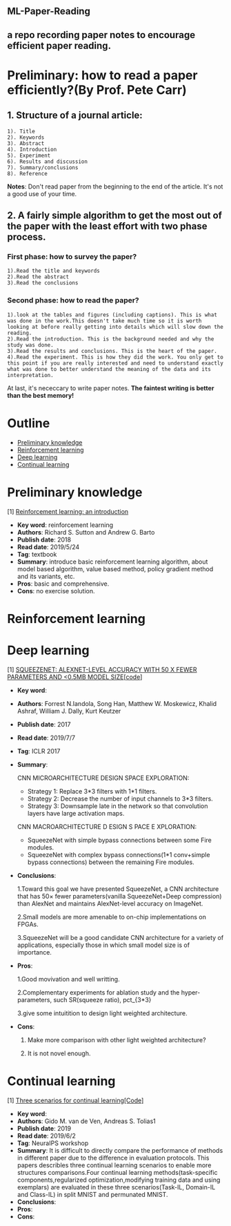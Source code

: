 ML-Paper-Reading
---
a repo recording paper notes to encourage efficient paper reading.
---
# Preliminary: how to read a paper efficiently?(By Prof. Pete Carr)
## 1. Structure of a journal article:
    1). Title
    2). Keywords
    3). Abstract
    4). Introduction
    5). Experiment
    6). Results and discussion
    7). Summary/conclusions
    8). Reference

**Notes**: Don't read paper from the beginning to the end of the article. It's not a good use of your time.
## 2. A fairly simple algorithm to get the most out of the paper with the least effort with two phase process.
### First phase: how to survey the paper?
    1).Read the title and keywords
    2).Read the abstract
    3).Read the conclusions
### Second phase: how to read the paper?
    1).look at the tables and figures (including captions). This is what was done in the work.This doesn't take much time so it is worth looking at before really getting into details which will slow down the reading.
    2).Read the introduction. This is the background needed and why the study was done.
    3).Read the results and conclusions. This is the heart of the paper.
    4).Read the experiment. This is how they did the work. You only get to this point if you are really interested and need to understand exactly what was done to better understand the meaning of the data and its interpretation. 


At last, it's nececcary to write paper notes. **The faintest writing is better than the best memory!** 

# Outline
* [Preliminary knowledge](#1)
* [Reinforcement learning](#2)
* [Deep learning](#3)
* [Continual learning](#4)

<a name="1"/>

# Preliminary knowledge

[1] [Reinforcement learning: an introduction](https://web.stanford.edu/class/psych209/Readings/SuttonBartoIPRLBook2ndEd.pdf)
* **Key word**: reinforcement learning
* **Authors**: Richard S. Sutton and Andrew G. Barto
* **Publish date**: 2018
* **Read date**: 2019/5/24
* **Tag**: textbook
* **Summary**: introduce basic reinforcement learning algorithm, about model based algorithm, value based method, policy gradient method and its variants, etc.
* **Pros**: basic and comprehensive.
* **Cons**: no exercise solution.

<a name="2"/>

# Reinforcement learning


<a name="3"/>

# Deep learning
[1] [SQUEEZENET: ALEXNET-LEVEL ACCURACY WITH
50 X FEWER PARAMETERS AND <0.5MB MODEL SIZE]()[[code](https://github.com/DeepScale/SqueezeNet)]
* **Key word**: 
* **Authors**: Forrest N.Iandola, Song Han, Matthew W. Moskewicz, Khalid Ashraf, William J. Dally, Kurt Keutzer
* **Publish date**: 2017
* **Read date**: 2019/7/7
* **Tag**: ICLR 2017
* **Summary**: 

    CNN MICROARCHITECTURE DESIGN SPACE EXPLORATION:
    * Strategy 1: Replace 3\*3 filters with 1\*1 filters.
    * Strategy 2: Decrease the number of input channels to 3\*3 filters. 
    * Strategy 3: Downsample late in the network so that convolution layers have large activation maps. 

    CNN MACROARCHITECTURE D ESIGN S PACE E XPLORATION:
    * SqueezeNet with simple bypass connections between some Fire modules.
    * SqueezeNet with complex bypass connections(1\*1 conv+simple bypass connections) between the remaining Fire modules. 
* **Conclusions**: 
    
    1.Toward this goal we have presented SqueezeNet, a CNN architecture that has 50× fewer parameters(vanilla SqueezeNet+Deep compression) than AlexNet and maintains AlexNet-level accuracy on ImageNet.

    2.Small models are more amenable to on-chip
implementations on FPGAs.

    3.SqueezeNet will be a good candidate CNN architecture for a variety of applications, especially those in which small model size is of importance.

* **Pros**: 

    1.Good movivation and well writting.
            
    2.Complementary experiments for ablation study and the hyper-parameters, such SR(squeeze ratio), pct_\{3\*3\}

    3.give some intuitition to design light weighted architecture.

* **Cons**: 
    
    1. Make more comparison with other light weighted architecture?
    
    2. It is not novel enough. 

<a name="4"/>

# Continual learning

[1] [Three scenarios for continual learning](https://arxiv.org/pdf/1904.07734.pdf)[[Code]](https://github.com/GMvandeVen/continual-learning)
* **Key word**: 
* **Authors**: Gido M. van de Ven, Andreas S. Tolias1
* **Publish date**: 2019
* **Read date**: 2019/6/2
* **Tag**: NeuraIPS workshop
* **Summary**: It is difficult to directly compare the performance of methods in different paper due to the difference in evaluation protocols. This papers describles three continual learning scenarios to enable more structures comparisons.Four continual learning methods(task-specific components,regularized optimization,modifying training data and using exemplars) are evaluated in these three scenarios(Task-IL, Domain-IL and Class-IL) in split MNIST and permunated MNIST.
* **Conclusions**:
* **Pros**: 
* **Cons**: 


